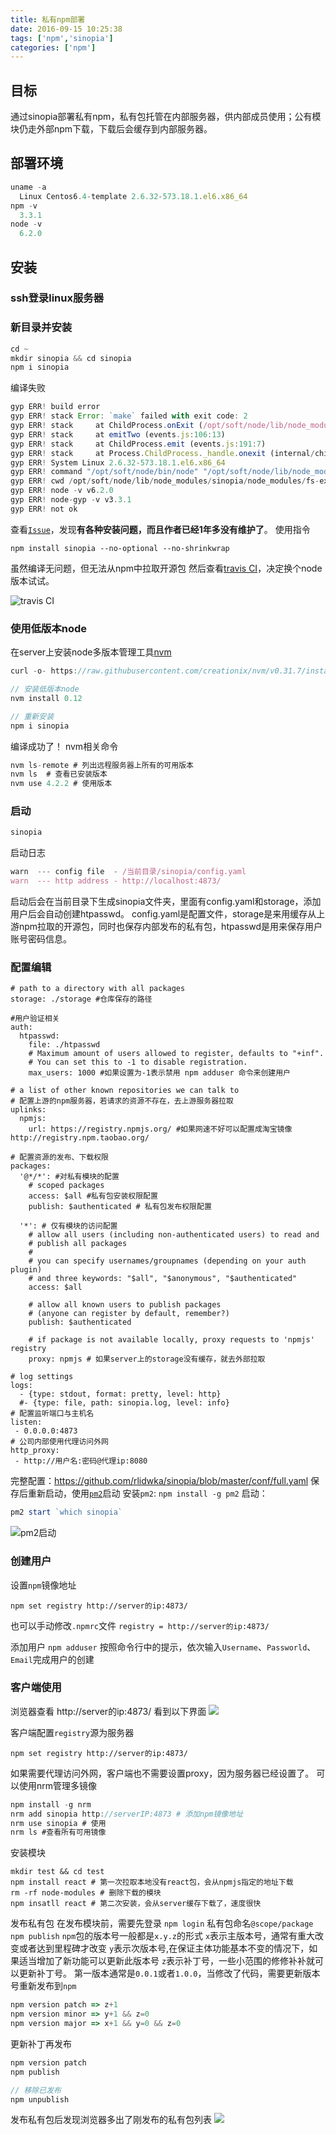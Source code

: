 ```yaml
---
title: 私有npm部署
date: 2016-09-15 10:25:38
tags: ['npm','sinopia']
categories: ['npm']
---
```

## 目标
  通过sinopia部署私有npm，私有包托管在内部服务器，供内部成员使用；公有模块仍走外部npm下载，下载后会缓存到内部服务器。

## 部署环境
```javascript
uname -a
  Linux Centos6.4-template 2.6.32-573.18.1.el6.x86_64
npm -v
  3.3.1
node -v
  6.2.0
```

## 安装
### ssh登录linux服务器
### 新目录并安装
```javascript
cd ~
mkdir sinopia && cd sinopia
npm i sinopia
```
  编译失败
```javascript
gyp ERR! build error 
gyp ERR! stack Error: `make` failed with exit code: 2
gyp ERR! stack     at ChildProcess.onExit (/opt/soft/node/lib/node_modules/npm/node_modules/node-gyp/lib/build.js:276:23)
gyp ERR! stack     at emitTwo (events.js:106:13)
gyp ERR! stack     at ChildProcess.emit (events.js:191:7)
gyp ERR! stack     at Process.ChildProcess._handle.onexit (internal/child_process.js:204:12)
gyp ERR! System Linux 2.6.32-573.18.1.el6.x86_64
gyp ERR! command "/opt/soft/node/bin/node" "/opt/soft/node/lib/node_modules/npm/node_modules/node-gyp/bin/node-gyp.js" "configure" "build"
gyp ERR! cwd /opt/soft/node/lib/node_modules/sinopia/node_modules/fs-ext
gyp ERR! node -v v6.2.0
gyp ERR! node-gyp -v v3.3.1
gyp ERR! not ok 
```
  查看[`Issue`](https://github.com/rlidwka/sinopia/issues/311)，发现**有各种安装问题，而且作者已经1年多没有维护了**。
  使用指令
```javascritp
npm install sinopia --no-optional --no-shrinkwrap
```
  虽然编译无问题，但无法从npm中拉取开源包
  然后查看[travis CI](https://travis-ci.org/rlidwka/sinopia)，决定换个node版本试试。

  ![travis CI](../../../../images/npm-160915.png)

### 使用低版本node
  在server上安装node多版本管理工具[nvm](https://github.com/creationix/nvm)
```javascript
curl -o- https://raw.githubusercontent.com/creationix/nvm/v0.31.7/install.sh | bash

// 安装低版本node
nvm install 0.12

// 重新安装
npm i sinopia
```
  编译成功了！
  nvm相关命令
```javascript
nvm ls-remote # 列出远程服务器上所有的可用版本
nvm ls  # 查看已安装版本
nvm use 4.2.2 # 使用版本
```

### 启动
```javascript
sinopia
```
  启动日志
```javascript
warn  --- config file  - /当前目录/sinopia/config.yaml
warn  --- http address - http://localhost:4873/
```
  启动后会在当前目录下生成sinopia文件夹，里面有config.yaml和storage，添加用户后会自动创建htpasswd。
  config.yaml是配置文件，storage是来用缓存从上游npm拉取的开源包，同时也保存内部发布的私有包，htpasswd是用来保存用户账号密码信息。

### 配置编辑
```javascrpt
# path to a directory with all packages
storage: ./storage #仓库保存的路径

#用户验证相关
auth:
  htpasswd:
    file: ./htpasswd
    # Maximum amount of users allowed to register, defaults to "+inf".
    # You can set this to -1 to disable registration.
    max_users: 1000 #如果设置为-1表示禁用 npm adduser 命令来创建用户

# a list of other known repositories we can talk to
# 配置上游的npm服务器，若请求的资源不存在，去上游服务器拉取
uplinks:
  npmjs:
    url: https://registry.npmjs.org/ #如果网速不好可以配置成淘宝镜像 http://registry.npm.taobao.org/

# 配置资源的发布、下载权限
packages:
  '@*/*': #对私有模块的配置
    # scoped packages
    access: $all #私有包安装权限配置
    publish: $authenticated # 私有包发布权限配置

  '*': # 仅有模块的访问配置
    # allow all users (including non-authenticated users) to read and
    # publish all packages
    #
    # you can specify usernames/groupnames (depending on your auth plugin)
    # and three keywords: "$all", "$anonymous", "$authenticated"
    access: $all

    # allow all known users to publish packages
    # (anyone can register by default, remember?)
    publish: $authenticated

    # if package is not available locally, proxy requests to 'npmjs' registry
    proxy: npmjs # 如果server上的storage没有缓存，就去外部拉取

# log settings
logs:
  - {type: stdout, format: pretty, level: http}
  #- {type: file, path: sinopia.log, level: info}
# 配置监听端口与主机名
listen:
 - 0.0.0.0:4873
# 公司内部使用代理访问外网
http_proxy:
 - http://用户名:密码@代理ip:8080
```
  完整配置：https://github.com/rlidwka/sinopia/blob/master/conf/full.yaml
  保存后重新启动，使用[`pm2`](https://wohugb.gitbooks.io/pm2/content/index.html)启动
  安装`pm2`: `npm install -g pm2`
  启动：
```javascript
pm2 start `which sinopia`
```
  ![pm2启动](../../../../images/npm-pm2-160915.jpg)

### 创建用户
  设置`npm`镜像地址
```
npm set registry http://server的ip:4873/
```
  也可以手动修改`.npmrc`文件 `registry = http://server的ip:4873/`

  添加用户
  `npm adduser`
  按照命令行中的提示，依次输入`Username`、`Passworld`、`Email`完成用户的创建

### 客户端使用
  浏览器查看 http://server的ip:4873/
  看到以下界面
  ![](../../../../images/npm-browser-160915.jpg)
  
  客户端配置`registry`源为服务器
```
npm set registry http://server的ip:4873/
```
  如果需要代理访问外网，客户端也不需要设置proxy，因为服务器已经设置了。
  可以使用nrm管理多镜像
```javascript
npm install -g nrm
nrm add sinopia http://serverIP:4873 # 添加npm镜像地址
nrm use sinopia # 使用
nrm ls #查看所有可用镜像
```
  安装模块
```
mkdir test && cd test
npm install react # 第一次拉取本地没有react包，会从npmjs指定的地址下载
rm -rf node-modules # 删除下载的模块
npm insatll react # 第二次安装，会从server缓存下载了，速度很快
```
  发布私有包
  在发布模块前，需要先登录 `npm login`
  私有包命名`@scope/package`
  `npm publish`
  `npm`包的版本号一般都是`x.y.z`的形式
  `x`表示主版本号，通常有重大改变或者达到里程碑才改变
  `y`表示次版本号,在保证主体功能基本不变的情况下，如果适当增加了新功能可以更新此版本号
  `z`表示补丁号，一些小范围的修修补补就可以更新补丁号。
  第一版本通常是`0.0.1`或者`1.0.0`，当修改了代码，需要更新版本号重新发布到`npm`
```javascript
npm version patch => z+1
npm version minor => y+1 && z=0
npm version major => x+1 && y=0 && z=0
```

  更新补丁再发布
```javascript
npm version patch
npm publish

// 移除已发布
npm unpublish
```
  发布私有包后发现浏览器多出了刚发布的私有包列表
![](../../../../images/npm-browser2-160915.jpg)

